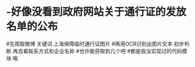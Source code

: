 # -好像没看到政府网站关于通行证的发放名单的公布
#先爬取微博 关键词 上海保障临时通行证图片
#再用OCR识别出图片文本  初步判断 再去看联系方式和企业名称
#也许能获取到几个吧
#都是我没实现过的代码模块 唉
